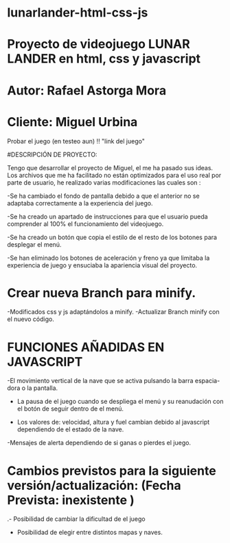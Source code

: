 # lunarlander-html-css-js

# Proyecto de videojuego  LUNAR LANDER en html, css y javascript
# Autor: Rafael Astorga Mora 
# Cliente: Miguel Urbina 

Probar el juego (en testeo aun) !!  "link del juego"

#DESCRIPCIÓN DE PROYECTO:

Tengo que desarrollar el proyecto de Miguel, el me ha pasado sus ideas. Los archivos que me ha facilitado no están optimizados para el uso real por parte de usuario, he realizado varias modificaciones las cuales son :

-Se ha cambiado el fondo de pantalla debido a que el anterior no se adaptaba correctamente a la experiencia del juego.

-Se ha creado un apartado de instrucciones para que el usuario pueda comprender al 100% el funcionamiento del videojuego.

-Se ha creado un botón que copia el estilo de el resto de los botones para desplegar el menú. 

-Se han eliminado los botones de aceleración y freno ya que limitaba la experiencia de juego y ensuciaba la apariencia visual del proyecto.

# Crear nueva Branch para minify.
-Modificados css y js adaptándolos a minify.
-Actualizar Branch minify con el nuevo código.

# FUNCIONES AÑADIDAS EN JAVASCRIPT

-El movimiento vertical de la nave que se activa pulsando la barra espacia-dora o la pantalla.

- La pausa de el juego cuando se despliega el menú y su reanudación con el botón de seguir dentro de el menú.

- Los valores de: velocidad, altura y fuel cambian debido al javascript dependiendo de el estado de la nave.

-Mensajes de alerta dependiendo de si ganas o pierdes el juego. 

# Cambios previstos para la siguiente versión/actualización: (Fecha Prevista: inexistente )

.- Posibilidad de cambiar la dificultad de el juego 
 - Posibilidad de elegir entre distintos mapas y naves.  
